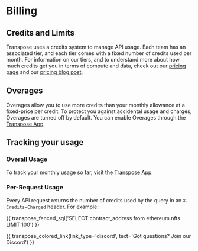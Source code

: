 # Billing

## Credits and Limits

Transpose uses a credits system to manage API usage. Each team has an associated tier, and each tier comes with a fixed number of credits used per month. For information on our tiers, and to understand more about how much credits get you in terms of compute and data, check out our [pricing page](https://transpose.io/pricing) and our [pricing blog post](https://www.transpose.io/blogs/sql-usage-pricing).

## Overages

Overages allow you to use more credits than your monthly allowance at a fixed-price per credit. To protect you against accidental usage and charges, Overages are turned off by default. You can enable Overages through the [Transpose App](https://app.transpose.io).

## Tracking your usage

### Overall Usage

To track your monthly usage so far, visit the [Transpose App](https://app.transpose.io).

### Per-Request Usage

Every API request returns the number of credits used by the query in an `X-Credits-Charged` header. For example:

{{ transpose_fenced_sql('SELECT contract_address from ethereum.nfts LIMIT 100') }}

{{ transpose_colored_link(link_type='discord', text='Got questions?  Join our Discord') }}
